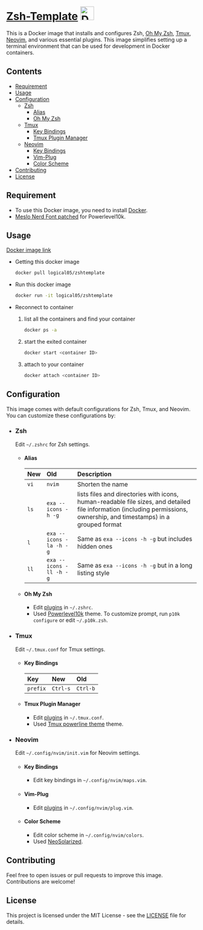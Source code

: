 # [Zsh-Template](https://hub.docker.com/r/logical05/zshtemplate) <a href="https://hub.docker.com/r/logical05/zshtemplate" target="_blank" rel="noreferrer"><img src="https://raw.githubusercontent.com/danielcranney/readme-generator/main/public/icons/skills/docker-colored.svg" width="36" height="36" alt="Docker" /></a>

This is a Docker image that installs and configures Zsh, [Oh My Zsh](https://ohmyz.sh/), [Tmux](https://github.com/tmux/tmux), [Neovim](https://neovim.io/), and various essential plugins. 
This image simplifies setting up a terminal environment that can be used for development in Docker containers.

## Contents

- [Requirement](#requirement)
- [Usage](#usage)
- [Configuration](#configuration)
  - [Zsh](#zsh)
    - [Alias](#alias)
    - [Oh My Zsh](#oh-my-zsh)
  - [Tmux](#tmux)
    - [Key Bindings](#key-bindings)
    - [Tmux Plugin Manager](#tmux-plugin-manager)
  - [Neovim](#neovim)
    - [Key Bindings](#key-bindings-1)
    - [Vim-Plug](#vim-plug)
    - [Color Scheme](#color-scheme)
- [Contributing](#contributing)
- [License](#license)

## Requirement

- To use this Docker image, you need to install [Docker](https://docs.docker.com/).
- [Meslo Nerd Font patched](https://github.com/romkatv/powerlevel10k?tab=readme-ov-file#fonts) for Powerlevel10k.

## Usage

[Docker image link](https://hub.docker.com/r/logical05/zshtemplate)

- Getting this docker image
  ```zsh
  docker pull logical05/zshtemplate
  ```
  
- Run this docker image
  ```zsh
  docker run -it logical05/zshtemplate
  ```
  
- Reconnect to container
  1. list all the containers and find your container
     ```zsh
     docker ps -a
     ```
  3. start the exited container
     ```zsh
     docker start <container ID>
     ```
  5. attach to your container
     ```zsh
     docker attach <container ID>
     ```
     
## Configuration

This image comes with default configurations for Zsh, Tmux, and Neovim. You can customize these configurations by:

- ### Zsh
  Edit `~/.zshrc` for Zsh settings.
  
  - #### Alias
    | New  | Old                     | Description                                                                                                                                                             | 
    | :--- | :---------------------- | :---------------------------------------------------------------------------------------------------------------------------------------------------------------------- |
    | `vi` | `nvim`                  | Shorten the name                                                                                                                                                        |
    | `ls` | `exa --icons -h -g`     | lists files and directories with icons, human-readable file sizes, and detailed file information (including permissions, ownership, and timestamps) in a grouped format |
    | `l`  | `exa --icons -la -h -g` | Same as `exa --icons -h -g` but includes hidden ones                                                                                                                    |
    | `ll` | `exa --icons -ll -h -g` | Same as `exa --icons -h -g` but in a long listing style                                                                                                                 |
    
  - #### Oh My Zsh
    - Edit [plugins](https://github.com/ohmyzsh/ohmyzsh/wiki/plugins) in `~/.zshrc`.
    - Used [Powerlevel10k](https://github.com/romkatv/powerlevel10k) theme. To customize prompt, run `p10k configure` or edit `~/.p10k.zsh`.

- ### Tmux
  Edit `~/.tmux.conf` for Tmux settings.
  
  - #### Key Bindings
    | Key      | New      | Old      | 
    | :------- | :------- | :------- |
    | `prefix` | `Ctrl-s` | `Ctrl-b` |

  - #### Tmux Plugin Manager
    - Edit [plugins](https://github.com/tmux-plugins/tpm) in `~/.tmux.conf`.
    - Used [Tmux powerline theme](https://github.com/wfxr/tmux-power) theme.
  
- ### Neovim
  Edit `~/.config/nvim/init.vim` for Neovim settings.

  - #### Key Bindings
    - Edit key bindings in `~/.config/nvim/maps.vim`.

  - #### Vim-Plug
    - Edit [plugins](https://github.com/junegunn/vim-plug) in `~/.config/nvim/plug.vim`.

  - #### Color Scheme
    - Edit color scheme in `~/.config/nvim/colors`.
    - Used [NeoSolarized](https://github.com/iCyMind/NeoSolarized).

## Contributing

Feel free to open issues or pull requests to improve this image. Contributions are welcome!

## License

This project is licensed under the MIT License - see the [LICENSE](LICENSE) file for details.
